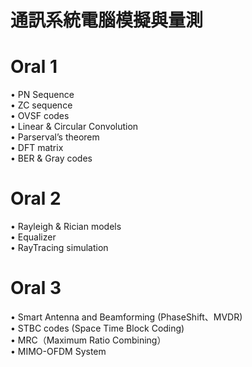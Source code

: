 # 通訊系統電腦模擬與量測  

# Oral 1  
• PN Sequence  
• ZC sequence  
• OVSF codes  
• Linear & Circular Convolution  
• Parserval’s theorem  
• DFT matrix  
• BER & Gray codes  

# Oral 2  
• Rayleigh & Rician models  
• Equalizer  
• RayTracing simulation  

# Oral 3  
• Smart Antenna and Beamforming (PhaseShift、MVDR)  
• STBC codes (Space Time Block Coding)  
• MRC（Maximum Ratio Combining）  
• MIMO-OFDM System  










